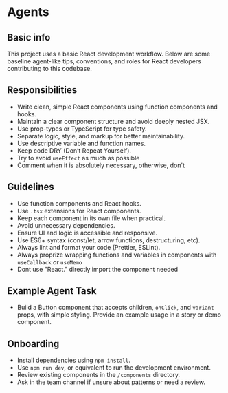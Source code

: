 # Agents

## Basic info

This project uses a basic React development workflow.
Below are some baseline agent-like tips, conventions, and roles for React developers contributing to this codebase.

## Responsibilities

- Write clean, simple React components using function components and hooks.
- Maintain a clear component structure and avoid deeply nested JSX.
- Use prop-types or TypeScript for type safety.
- Separate logic, style, and markup for better maintainability.
- Use descriptive variable and function names.
- Keep code DRY (Don’t Repeat Yourself).
- Try to avoid `useEffect` as much as possible
- Comment when it is absolutely necessary, otherwise, don't

## Guidelines

- Use function components and React hooks.
- Use `.tsx` extensions for React components.
- Keep each component in its own file when practical.
- Avoid unnecessary dependencies.
- Ensure UI and logic is accessible and responsive.
- Use ES6+ syntax (const/let, arrow functions, destructuring, etc).
- Always lint and format your code (Prettier, ESLint).
- Always proprize wrapping functions and variables in components with `useCallback` or `useMemo`
- Dont use "React." directly import the component needed

## Example Agent Task

- Build a Button component that accepts children, `onClick`, and `variant` props, with simple styling. Provide an example usage in a story or demo component.

## Onboarding

- Install dependencies using `npm install`.
- Use `npm run dev`, or equivalent to run the development environment.
- Review existing components in the `/components` directory.
- Ask in the team channel if unsure about patterns or need a review.
